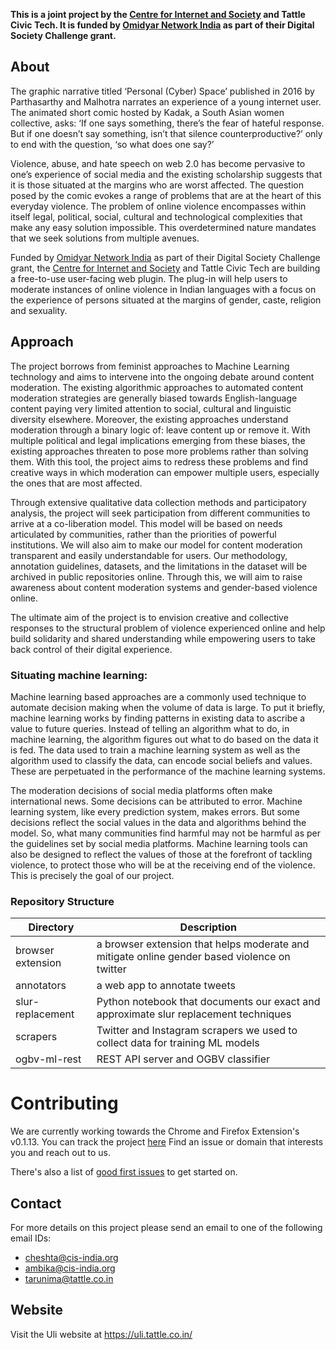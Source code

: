 **This is a joint project by the [Centre for Internet and Society](https://cis-india.org/) and Tattle Civic Tech. It is funded by [Omidyar Network India](https://www.omidyarnetwork.in/) as part of their Digital Society Challenge grant.**

## About

The graphic narrative titled ‘Personal (Cyber) Space’ published in 2016 by Parthasarthy and Malhotra narrates an experience of a young internet user. The animated short comic hosted by Kadak, a South Asian women collective, asks: ‘If one says something, there’s the fear of hateful response. But if one doesn’t say something, isn’t that silence counterproductive?’ only to end with the question, ‘so what does one say?’

Violence, abuse, and hate speech on web 2.0 has become pervasive to one’s experience of social media and the existing scholarship suggests that it is those situated at the margins who are worst affected. The question posed by the comic evokes a range of problems that are at the heart of this everyday violence. The problem of online violence encompasses within itself legal, political, social, cultural and technological complexities that make any easy solution impossible. This overdetermined nature mandates that we seek solutions from multiple avenues.

Funded by [Omidyar Network India](https://www.omidyarnetwork.in/) as part of their Digital Society Challenge grant, the [Centre for Internet and Society](https://cis-india.org/) and Tattle Civic Tech are building a free-to-use user-facing web plugin. The plug-in will help users to moderate instances of online violence in Indian languages with a focus on the experience of persons situated at the margins of gender, caste, religion and sexuality.

## Approach

The project borrows from feminist approaches to Machine Learning technology and aims to intervene into the ongoing debate around content moderation. The existing algorithmic approaches to automated content moderation strategies are generally biased towards English-language content paying very limited attention to social, cultural and linguistic diversity elsewhere. Moreover, the existing approaches understand moderation through a binary logic of: leave content up or remove it. With multiple political and legal implications emerging from these biases, the existing approaches threaten to pose more problems rather than solving them. With this tool, the project aims to redress these problems and find creative ways in which moderation can empower multiple users, especially the ones that are most affected.

Through extensive qualitative data collection methods and participatory analysis, the project will seek participation from different communities to arrive at a co-liberation model. This model will be based on needs articulated by communities, rather than the priorities of powerful institutions. We will also aim to make our model for content moderation transparent and easily understandable for users. Our methodology, annotation guidelines, datasets, and the limitations in the dataset will be archived in public repositories online. Through this, we will aim to raise awareness about content moderation systems and gender-based violence online.

The ultimate aim of the project is to envision creative and collective responses to the structural problem of violence experienced online and help build solidarity and shared understanding while empowering users to take back control of their digital experience.

### Situating machine learning:

Machine learning based approaches are a commonly used technique to automate decision making when the volume of data is large. To put it briefly, machine learning works by finding patterns in existing data to ascribe a value to future queries. Instead of telling an algorithm what to do, in machine learning, the algorithm figures out what to do based on the data it is fed. The data used to train a machine learning system as well as the algorithm used to classify the data, can encode social beliefs and values. These are perpetuated in the performance of the machine learning systems.

The moderation decisions of social media platforms often make international news. Some decisions can be attributed to error. Machine learning system, like every prediction system, makes errors. But some decisions reflect the social values in the data and algorithms behind the model. So, what many communities find harmful may not be harmful as per the guidelines set by social media platforms.
Machine learning tools can also be designed to reflect the values of those at the forefront of tackling violence, to protect those who will be at the receiving end of the violence. This is precisely the goal of our project.

### Repository Structure

| Directory         | Description                                                                                  |
| ----------------- | -------------------------------------------------------------------------------------------- |
| browser extension | a browser extension that helps moderate and mitigate online gender based violence on twitter |
| annotators        | a web app to annotate tweets                                                                 |
| slur-replacement  | Python notebook that documents our exact and approximate slur replacement techniques         |
| scrapers          | Twitter and Instagram scrapers we used to collect data for training ML models                |
| ogbv-ml-rest      | REST API server and OGBV classifier                                                          |

# Contributing

We are currently working towards the Chrome and Firefox Extension's v0.1.13.
You can track the project [here](https://github.com/orgs/tattle-made/projects/20/views/3)
Find an issue or domain that interests you and reach out to us.

There's also a list of [good first issues](https://github.com/tattle-made/OGBV/issues?q=is%3Aissue+is%3Aopen+label%3A%22good+first+issue%22) to get started on.

## Contact

For more details on this project please send an email to one of the following email IDs:

- cheshta@cis-india.org
- ambika@cis-india.org
- tarunima@tattle.co.in

## Website

Visit the Uli website at https://uli.tattle.co.in/